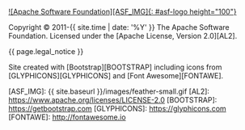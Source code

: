 
<footer markdown="1">

[![Apache Software Foundation][ASF_IMG]{: #asf-logo height="100"}][ASF]

Copyright &copy; 2011-{{ site.time | date: '%Y' }} The Apache Software Foundation. Licensed under the [Apache&nbsp;License,&nbsp;Version&nbsp;2.0][AL2]. 

{{ page.legal_notice }}

Site created with [Bootstrap][BOOTSTRAP] including icons from
[GLYPHICONS][GLYPHICONS] and [Font Awesome][FONTAWE].

</footer>

[ASF]: https://www.apache.org
[ASF_IMG]: {{ site.baseurl }}/images/feather-small.gif
[AL2]: https://www.apache.org/licenses/LICENSE-2.0
[BOOTSTRAP]: https://getbootstrap.com
[GLYPHICONS]: https://glyphicons.com
[FONTAWE]: http://fontawesome.io
